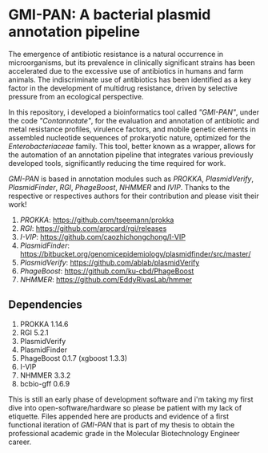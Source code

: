 # GMI-PAN: A bacterial plasmid annotation pipeline

The emergence of antibiotic resistance is a natural occurrence in microorganisms, but its prevalence in clinically significant strains has been accelerated due to the excessive use of antibiotics in humans and farm animals. The indiscriminate use of antibiotics has been identified as a key factor in the development of multidrug resistance, driven by selective pressure from an ecological perspective.

In this repository, i developed a bioinformatics tool called *"GMI-PAN"*, under the code *"Contannotate"*, for the evaluation and annotation of antibiotic and metal resistance profiles, virulence factors, and mobile genetic elements in assembled nucleotide sequences of prokaryotic nature, optimized for the *Enterobacteriaceae* family. This tool, better known as a wrapper, allows for the automation of an annotation pipeline that integrates various previously developed tools, significantly reducing the time required for work.

*GMI-PAN* is based in annotation modules such as *PROKKA*, *PlasmidVerify*, *PlasmidFinder*, *RGI*, *PhageBoost*, *NHMMER* and *IVIP*. Thanks to the respective or respectives authors for their contribution and please visit their work!

1. *PROKKA*: https://github.com/tseemann/prokka
1. *RGI*: https://github.com/arpcard/rgi/releases
1. *I-VIP*: https://github.com/caozhichongchong/I-VIP
1. *PlasmidFinder*: https://bitbucket.org/genomicepidemiology/plasmidfinder/src/master/
1. *PlasmidVerify*: https://github.com/ablab/plasmidVerify
1. *PhageBoost*: https://github.com/ku-cbd/PhageBoost
1. *NHMMER*: https://github.com/EddyRivasLab/hmmer

## Dependencies

1. PROKKA 1.14.6
1. RGI 5.2.1
1. PlasmidVerify
1. PlasmidFinder
1. PhageBoost 0.1.7 (xgboost 1.3.3)
1. I-VIP
1. NHMMER 3.3.2
1. bcbio-gff 0.6.9

This is still an early phase of development software and i'm taking my first dive into open-software/hardware so please be patient with my lack of etiquette. Files appended here are products and evidence of a first functional iteration of *GMI-PAN* that is part of my thesis to obtain the professional academic grade in the Molecular Biotechnology Engineer career.

